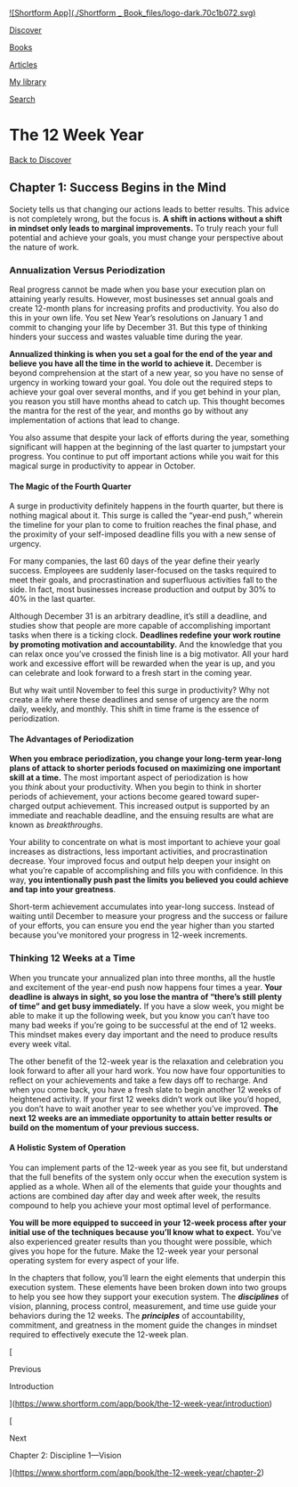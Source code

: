 [![Shortform App](./Shortform _ Book_files/logo-dark.70c1b072.svg)](https://www.shortform.com/app)

[Discover](https://www.shortform.com/app)

[Books](https://www.shortform.com/app/books)

[Articles](https://www.shortform.com/app/articles)

[My library](https://www.shortform.com/app/library)

[Search](https://www.shortform.com/app/search)

# The 12 Week Year

[Back to Discover](https://www.shortform.com/app)

## Chapter 1: Success Begins in the Mind

Society tells us that changing our actions leads to better results. This advice is not completely wrong, but the focus is. **A shift in actions without a shift in mindset only leads to marginal improvements.** To truly reach your full potential and achieve your goals, you must change your perspective about the nature of work.

### Annualization Versus Periodization

Real progress cannot be made when you base your execution plan on attaining yearly results. However, most businesses set annual goals and create 12-month plans for increasing profits and productivity. You also do this in your own life. You set New Year’s resolutions on January 1 and commit to changing your life by December 31. But this type of thinking hinders your success and wastes valuable time during the year.

**Annualized thinking is when you set a goal for the end of the year and believe you have all the time in the world to achieve it.** December is beyond comprehension at the start of a new year, so you have no sense of urgency in working toward your goal. You dole out the required steps to achieve your goal over several months, and if you get behind in your plan, you reason you still have months ahead to catch up. This thought becomes the mantra for the rest of the year, and months go by without any implementation of actions that lead to change.

You also assume that despite your lack of efforts during the year, something significant will happen at the beginning of the last quarter to jumpstart your progress. You continue to put off important actions while you wait for this magical surge in productivity to appear in October.

#### The Magic of the Fourth Quarter

A surge in productivity definitely happens in the fourth quarter, but there is nothing magical about it. This surge is called the “year-end push,” wherein the timeline for your plan to come to fruition reaches the final phase, and the proximity of your self-imposed deadline fills you with a new sense of urgency.

For many companies, the last 60 days of the year define their yearly success. Employees are suddenly laser-focused on the tasks required to meet their goals, and procrastination and superfluous activities fall to the side. In fact, most businesses increase production and output by 30% to 40% in the last quarter.

Although December 31 is an arbitrary deadline, it’s still a deadline, and studies show that people are more capable of accomplishing important tasks when there is a ticking clock. **Deadlines redefine your work routine by promoting motivation and accountability.** And the knowledge that you can relax once you’ve crossed the finish line is a big motivator. All your hard work and excessive effort will be rewarded when the year is up, and you can celebrate and look forward to a fresh start in the coming year.

But why wait until November to feel this surge in productivity? Why not create a life where these deadlines and sense of urgency are the norm daily, weekly, and monthly. This shift in time frame is the essence of periodization.

#### The Advantages of Periodization

**When you embrace periodization, you change your long-term year-long plans of attack to shorter periods focused on maximizing one important skill at a time.** The most important aspect of periodization is how you _think_ about your productivity. When you begin to think in shorter periods of achievement, your actions become geared toward super-charged output achievement. This increased output is supported by an immediate and reachable deadline, and the ensuing results are what are known as _breakthroughs_.

Your ability to concentrate on what is most important to achieve your goal increases as distractions, less important activities, and procrastination decrease. Your improved focus and output help deepen your insight on what you’re capable of accomplishing and fills you with confidence. In this way, **you intentionally push past the limits you believed you could achieve and tap into your greatness**.

Short-term achievement accumulates into year-long success. Instead of waiting until December to measure your progress and the success or failure of your efforts, you can ensure you end the year higher than you started because you’ve monitored your progress in 12-week increments.

### Thinking 12 Weeks at a Time

When you truncate your annualized plan into three months, all the hustle and excitement of the year-end push now happens four times a year. **Your deadline is always in sight, so you lose the mantra of “there’s still plenty of time” and get busy immediately.** If you have a slow week, you might be able to make it up the following week, but you know you can’t have too many bad weeks if you’re going to be successful at the end of 12 weeks. This mindset makes every day important and the need to produce results every week vital.

The other benefit of the 12-week year is the relaxation and celebration you look forward to after all your hard work. You now have four opportunities to reflect on your achievements and take a few days off to recharge. And when you come back, you have a fresh slate to begin another 12 weeks of heightened activity. If your first 12 weeks didn’t work out like you’d hoped, you don’t have to wait another year to see whether you’ve improved. **The next 12 weeks are an immediate opportunity to attain better results or build on the momentum of your previous success.**

#### A Holistic System of Operation

You can implement parts of the 12-week year as you see fit, but understand that the full benefits of the system only occur when the execution system is applied as a whole. When all of the elements that guide your thoughts and actions are combined day after day and week after week, the results compound to help you achieve your most optimal level of performance.

**You will be more equipped to succeed in your 12-week process after your initial use of the techniques because you’ll know what to expect.** You’ve also experienced greater results than you thought were possible, which gives you hope for the future. Make the 12-week year your personal operating system for every aspect of your life.

In the chapters that follow, you’ll learn the eight elements that underpin this execution system. These elements have been broken down into two groups to help you see how they support your execution system. The **_disciplines_** of vision, planning, process control, measurement, and time use guide your behaviors during the 12 weeks. The **_principles_** of accountability, commitment, and greatness in the moment guide the changes in mindset required to effectively execute the 12-week plan.

[

Previous

Introduction

](https://www.shortform.com/app/book/the-12-week-year/introduction)

[

Next

Chapter 2: Discipline 1—Vision

](https://www.shortform.com/app/book/the-12-week-year/chapter-2)